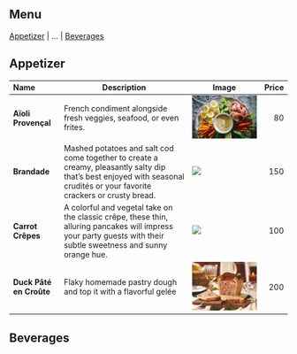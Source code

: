 ## Menu

[Appetizer](#appetizer) | ... | [Beverages](#beverages)

## Appetizer
| Name                    | Description                                                                                                                                                               | Image                                                      | Price |
|:------------------------|---------------------------------------------------------------------------------------------------------------------------------------------------------------------------|------------------------------------------------------------|------:|
| **Aïoli Provençal**     | French condiment alongside fresh veggies, seafood, or even frites.                                                                                                        | <img src="./images/Appetizer/Grand+Aioli.jpg" width=600>   |    80 |
| **Brandade**            | Mashed potatoes and salt cod come together to create a creamy, pleasantly salty dip that’s best enjoyed with seasonal crudités or your favorite crackers or crusty bread. | <img src="./images/Appetizer/brande.jpg" width=600>        |   150 |
| **Carrot Crêpes**       | A colorful and vegetal take on the classic crêpe, these thin, alluring pancakes will impress your party guests with their subtle sweetness and sunny orange hue.          | <img src="./images/Appetizer/carrot_crapes.jpg" width=600> |   100 |
| **Duck Pâté en Croûte** | Flaky homemade pastry dough and top it with a flavorful gelée                                                                                                             | <img src="./images/Appetizer/duck.jpg" width=600>          |   200 |

## Beverages

